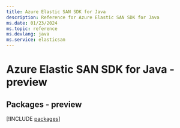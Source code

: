 ```yaml
---
title: Azure Elastic SAN SDK for Java
description: Reference for Azure Elastic SAN SDK for Java
ms.date: 01/23/2024
ms.topic: reference
ms.devlang: java
ms.service: elasticsan
---
```

# Azure Elastic SAN SDK for Java - preview
## Packages - preview
[!INCLUDE [packages](elastic-san-index.md)]
